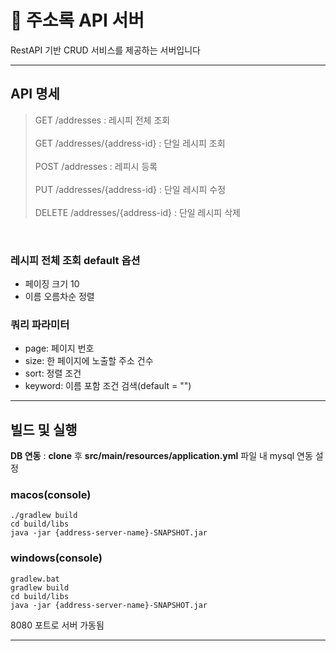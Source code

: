 # 📔 주소록 API 서버

RestAPI 기반 CRUD 서비스를 제공하는 서버입니다

---

## API 명세
> GET /addresses : 레시피 전체 조회 <br/><br/>
> GET /addresses/{address-id} : 단일 레시피 조회 <br/><br/>
> POST /addresses : 레피시 등록 <br/><br/>
> PUT /addresses/{address-id} : 단일 레시피 수정 <br/><br/>
> DELETE /addresses/{address-id} : 단일 레시피 삭제 <br/>

<br/>

### 레시피 전체 조회 default 옵션

- 페이징 크기 10
- 이름 오름차순 정렬

### 쿼리 파라미터

- page: 페이지 번호
- size: 한 페이지에 노출할 주소 건수
- sort: 정렬 조건
- keyword: 이름 포함 조건 검색(default = "")

---

## 빌드 및 실행

**DB 연동** : **clone** 후 **src/main/resources/application.yml** 파일 내 mysql 연동 설정

### macos(console)

```
./gradlew build  
cd build/libs  
java -jar {address-server-name}-SNAPSHOT.jar  
```

### windows(console)

```
gradlew.bat
gradlew build
cd build/libs
java -jar {address-server-name}-SNAPSHOT.jar
```

8080 포트로 서버 가동됨

---
